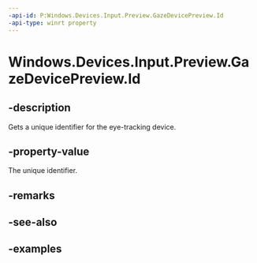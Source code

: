 ```yaml
---
-api-id: P:Windows.Devices.Input.Preview.GazeDevicePreview.Id
-api-type: winrt property
---
```


<!-- Property syntax.
public uint Id { get; }
-->

# Windows.Devices.Input.Preview.GazeDevicePreview.Id

## -description

Gets a unique identifier for the eye-tracking device.

## -property-value

The unique identifier.

## -remarks

## -see-also

## -examples

